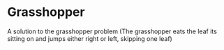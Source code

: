 # Grasshopper
A solution to the grasshopper problem 
(The grasshopper eats the leaf its sitting on and jumps either right or left, skipping one leaf)
